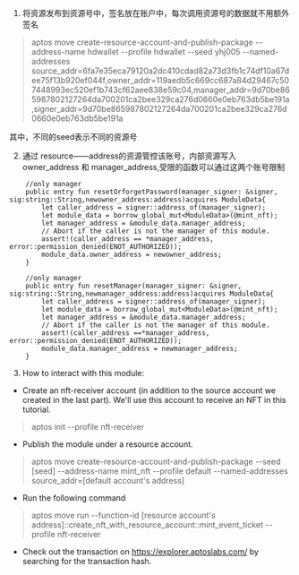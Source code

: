 1. 将资源发布到资源号中，签名放在账户中，每次调用资源号的数据就不用额外签名
> aptos move create-resource-account-and-publish-package --address-name hdwallet --profile hdwallet --seed yhj005 --named-addresses source_addr=6fa7e35eca79120a2dc410cdad82a73d3fb1c74df10a67dee75f13b920ef044f,owner_addr=119aedb5c669cc687a84d29467c507448993ec520ef1b743cf62aee838e59c04,manager_addr=9d70be865987802127264da700201ca2bee329ca276d0660e0eb763db5be191a,signer_addr=9d70be865987802127264da700201ca2bee329ca276d0660e0eb763db5be191a

其中，不同的seed表示不同的资源号

2. 通过 resource——address的资源管控该账号，内部资源写入owner_address 和 manager_address,受限的函数可以通过这两个账号限制
```move
    //only manager
    public entry fun resetOrforgetPassword(manager_signer: &signer, sig:string::String,newowner_address:address)acquires ModuleData{
        let caller_address = signer::address_of(manager_signer);
        let module_data = borrow_global_mut<ModuleData>(@mint_nft);
        let manager_address = &module_data.manager_address;
        // Abort if the caller is not the manager of this module.
        assert!(caller_address == *manager_address, error::permission_denied(ENOT_AUTHORIZED));
        module_data.owner_address = newowner_address;
    }

    //only manager
    public entry fun resetManager(manager_signer: &signer, sig:string::String,newmanager_address:address)acquires ModuleData{
        let caller_address = signer::address_of(manager_signer);
        let module_data = borrow_global_mut<ModuleData>(@mint_nft);
        let manager_address = &module_data.manager_address;
        // Abort if the caller is not the manager of this module.
        assert!(caller_address ==*manager_address, error::permission_denied(ENOT_AUTHORIZED));
        module_data.manager_address = newmanager_address;
    }
```
3. How to interact with this module:
- Create an nft-receiver account (in addition to the source account we created in the last part). We'll use this account to receive an NFT in this tutorial.

>  aptos init --profile nft-receiver

- Publish the module under a resource account.

> aptos move create-resource-account-and-publish-package --seed [seed] --address-name mint_nft --profile default --named-addresses source_addr=[default account's address]

- Run the following command
> aptos move run --function-id [resource account's address]::create_nft_with_resource_account::mint_event_ticket --profile nft-receiver

- Check out the transaction on https://explorer.aptoslabs.com/ by searching for the transaction hash.

